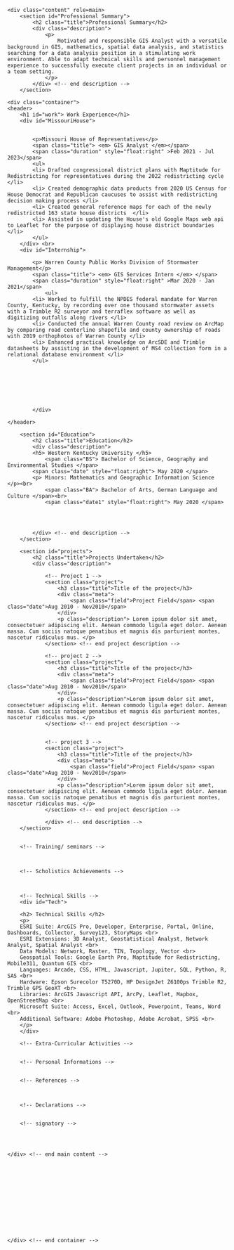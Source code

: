 <html lang="en-US">
<head>
	<meta charset="UTF-8">
	<title></title>
	<style>
	.right{
	margin-left: auto; 
	margin-right: 0;
	}
	</style>
	
</head>
<body>
	
	<div class="content" role=main>
		<section id="Professional Summary">
			<h2 class="title">Professional Summary</h2>
			<div class="description">
				<p>
					Motivated and responsible GIS Analyst with a versatile background in GIS, mathematics, spatial data analysis, and statistics searching for a data analysis position in a stimulating work environment. Able to adapt technical skills and personnel management 						experience to successfully execute client projects in an individual or a team setting.
				</p>			
			</div> <!-- end description -->
		</section>
  
	<div class="container">
	<header>
  		<h1 id="work"> Work Experience</h1>
		<div id="MissouriHouse">
		
			
			<p>Missouri House of Representatives</p>
  			<span class="title"> <em> GIS Analyst </em></span>
   			<span class="duration" style="float:right" >Feb 2021 - Jul 2023</span>
			<ul> 
			<li> Drafted congressional district plans with Maptitude for Redistricting for representatives during the 2022 redistricting cycle </li>
			<li> Created demographic data products from 2020 US Census for House Democrat and Republican caucuses to assist with redistricting decision making process </li>
			<li> Created general reference maps for each of the newly redistricted 163 state house districts  </li>
			<li> Assisted in updating the House's old Google Maps web api to Leaflet for the purpose of displaying house district boundaries </li>
   			</ul>
		</div> <br>
  		<div id="Internship">
			
			<p> Warren County Public Works Division of Stormwater Management</p>
   			<span class="title"> <em> GIS Services Intern </em> </span>
   			<span class="duration" style="float:right" >Mar 2020 - Jan 2021</span>
      			<ul> 
			<li> Worked to fulfill the NPDES federal mandate for Warren County, Kentucky, by recording over one thousand stormwater assets with a Trimble R2 surveyor and terraflex software as well as digitizing outfalls along rivers </li>
			<li> Conducted the annual Warren County road review on ArcMap by comparing road centerline shapefile and county ownership of roads with 2019 orthophotos of Warren County </li>
			<li> Enhanced practical knowledge on ArcSDE and Trimble datasheets by assisting in the development of MS4 collection form in a relational database environment </li>
   			</ul>
		
  
  		
    
    
    
    
    		</div>
		
	</header>
		
		<section id="Education">
			<h2 class="title">Education</h2> 
			<div class="description">
   			<h5> Western Kentucky University </h5>
      			<span class="BS"> Bachelor of Science, Geography and Environmental Studies </span>
	 		<span class="date" style="float:right"> May 2020 </span>
	 		<p> Minors: Mathematics and Geographic Information Science </p><br>
    			<span class="BA"> Bachelor of Arts, German Language and Culture </span><br>
       			<span class="date1" style="float:right"> May 2020 </span>
				
			
			
			
			</div> <!-- end description -->
		</section>
			
		<section id="projects">
			<h2 class="title">Projects Undertaken</h2>
			<div class="description">
				
				<!-- Project 1 -->
				<section class="project">
					<h3 class="title">Title of the project</h3>
					<div class="meta">
						<span class="field">Project Field</span> <span class="date">Aug 2010 - Nov2010</span>
					</div>
					<p class="description"> Lorem ipsum dolor sit amet, consectetuer adipiscing elit. Aenean commodo ligula eget dolor. Aenean massa. Cum sociis natoque penatibus et magnis dis parturient montes, nascetur ridiculus mus. </p>
				</section> <!-- end project description -->
				
				<!-- project 2 -->
				<section class="project">
					<h3 class="title">Title of the project</h3>
					<div class="meta">
						<span class="field">Project Field</span> <span class="date">Aug 2010 - Nov2010</span>
					</div>
					<p class="description">Lorem ipsum dolor sit amet, consectetuer adipiscing elit. Aenean commodo ligula eget dolor. Aenean massa. Cum sociis natoque penatibus et magnis dis parturient montes, nascetur ridiculus mus. </p>
				</section> <!-- end project description -->


				<!-- project 3 -->
				<section class="project">
					<h3 class="title">Title of the project</h3>
					<div class="meta">
						<span class="field">Project Field</span> <span class="date">Aug 2010 - Nov2010</span>
					</div>
					<p class="description">Lorem ipsum dolor sit amet, consectetuer adipiscing elit. Aenean commodo ligula eget dolor. Aenean massa. Cum sociis natoque penatibus et magnis dis parturient montes, nascetur ridiculus mus. </p>
				</section> <!-- end project description -->				
				
				</div> <!-- end description -->
		</section>	
	

		<!-- Training/ seminars -->
		
		
		
		<!-- Scholistics Achievements -->
		
		
		
		<!-- Technical Skills -->
		<div id="Tech">
		
  		<h2> Technical Skills </h2>
  		<p>
		ESRI Suite: ArcGIS Pro, Developer, Enterprise, Portal, Online, Dashboards, Collector, Survey123, StoryMaps <br>
		ESRI Extensions: 3D Analyst, Geostatistical Analyst, Network Analyst, Spatial Analyst <br>
		Data Models: Network, Raster, TIN, Topology, Vector <br>
		Geospatial Tools: Google Earth Pro, Maptitude for Redistricting, Mobile311, Quantum GIS <br>
		Languages: Arcade, CSS, HTML, Javascript, Jupiter, SQL, Python, R, SAS <br>
		Hardware: Epson Surecolor T5270D, HP DesignJet Z6100ps Trimble R2, Trimble GPS GeoXT <br>
		Libraries: ArcGIS Javascript API, ArcPy, Leaflet, Mapbox, OpenStreetMap <br>
		Microsoft Suite: Access, Excel, Outlook, Powerpoint, Teams, Word <br>
		Additional Software: Adobe Photoshop, Adobe Acrobat, SPSS <br>
  		</p>
  		</div>
		
		<!-- Extra-Curricular Activities -->
		
		
		<!-- Personal Informations -->
		
		
		<!-- References -->
		
		
		
		<!-- Declarations -->

	
		<!-- signatory -->
	
	
	
	
	</div> <!-- end main content -->
	
	
	
	
	
	
	
	
	
	
	
	
	
	</div> <!-- end container -->
	
</body>
</html>

